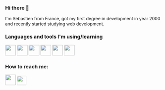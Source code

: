 ### Hi there 👋

I'm Sebastien from France, got my first degree in development in year 2000 and recently started studying web development.



### Languages and tools I'm using/learning

<img src="https://cdn.jsdelivr.net/gh/devicons/devicon/icons/vscode/vscode-original.svg" width=34 height=34 />  <img src="https://cdn.jsdelivr.net/gh/devicons/devicon/icons/html5/html5-original.svg" width=34 height=34 />  <img src="https://cdn.jsdelivr.net/gh/devicons/devicon/icons/css3/css3-original.svg" width=34 height=34 />  <img src="https://cdn.jsdelivr.net/gh/devicons/devicon/icons/javascript/javascript-original.svg" width=34 height=34 />  <img src="https://cdn.jsdelivr.net/gh/devicons/devicon/icons/sass/sass-original.svg" width=34 height=34 />  <img src="https://cdn.jsdelivr.net/gh/devicons/devicon/icons/php/php-plain.svg" width=34 height=34 />



### How to reach me:

<a href="https://www.linkedin.com/in/sebastien-lacour"><img src="https://cdn.jsdelivr.net/gh/devicons/devicon/icons/linkedin/linkedin-original.svg" width=34 height=34 /></a>     <a href="https://twitter.com/Hornakkan"><img src="https://cdn.jsdelivr.net/gh/devicons/devicon/icons/twitter/twitter-original.svg" height=30/></a>

<!--
**Hornakkan/Hornakkan** is a ✨ _special_ ✨ repository because its `README.md` (this file) appears on your GitHub profile.

Here are some ideas to get you started:

- 🔭 I’m currently working on ...
- 🌱 I’m currently learning ...
- 👯 I’m looking to collaborate on ...
- 🤔 I’m looking for help with ...
- 💬 Ask me about ...
- 📫 How to reach me: ...
- 😄 Pronouns: ...
- ⚡ Fun fact: ...
-->
